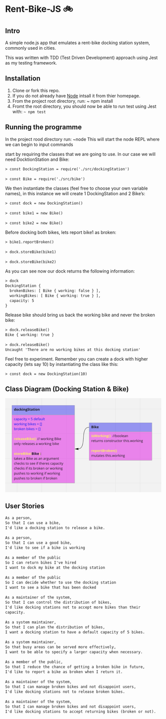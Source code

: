 # Rent-Bike-JS 🚲

## Intro

A simple node.js app that emulates a rent-bike docking station system, commonly used in cities.

This was written with TDD (Test Driven Development) approach using Jest as my testing framework.

## Installation

1. Clone or fork this repo.
2. If you do not already have [Node](https://nodejs.org/en/ "Nodes's Homepage") intsall it from thier homepage.
3. From the project root directory, run: ~ npm install
4. Fromt the root directory, you should now be able to run test using Jest with: `~ npm test`

## Running the programme

In the project rood directory run: ~node
This will start the node REPL where we can begin to input commands

start by requiring the classes that we are going to use. In our case we will need DocktionStation and Bike:

```
> const DockingStation = require('./src/dockingStation')

> const Bike = require('./src/bike')
```

We then instantiate the classes (feel free to choose your own variable names), in this instance we will create 1 DockingStation and 2 Bike’s:

```
> const dock = new DockingStation()

> const bike1 = new Bike()

> const bike2 = new Bike()
```

Before docking both bikes, lets report bike1 as broken:

```
> bike1.reportBroken()

> dock.storeBike(bike1)

> dock.storeBike(bike2)
```

As you can see now our dock returns the following information:

```
> dock
DockingStation {
  brokenBikes: [ Bike { working: false } ],
  workingBikes: [ Bike { working: true } ],
  capacity: 5
}
```

Release bike should bring us back the working bike and never the broken bike:

```
> dock.releaseBike()
Bike { working: true }

> dock.releaseBike()
Uncaught 'There are no working bikes at this docking station'
```

Feel free to experiment. Remember you can create a dock with higher capacity (lets say 10) by instantiating the class like this:

```
> const dock = new DockingStation(10)
```

## Class Diagram (Docking Station & Bike)

![image of a class diagram.](/images/classDiagram.png "image of a class diagram.")

## User Stories

```
As a person,
So that I can use a bike,
I'd like a docking station to release a bike.

As a person,
So that I can use a good bike,
I'd like to see if a bike is working

As a member of the public
So I can return bikes I've hired
I want to dock my bike at the docking station

As a member of the public
So I can decide whether to use the docking station
I want to see a bike that has been docked

As a maintainer of the system,
So that I can control the distribution of bikes,
I'd like docking stations not to accept more bikes than their capacity.

As a system maintainer,
So that I can plan the distribution of bikes,
I want a docking station to have a default capacity of 5 bikes.

As a system maintainer,
So that busy areas can be served more effectively,
I want to be able to specify a larger capacity when necessary.

As a member of the public,
So that I reduce the chance of getting a broken bike in future,
I'd like to report a bike as broken when I return it.

As a maintainer of the system,
So that I can manage broken bikes and not disappoint users,
I'd like docking stations not to release broken bikes.

As a maintainer of the system,
So that I can manage broken bikes and not disappoint users,
I'd like docking stations to accept returning bikes (broken or not).
```
